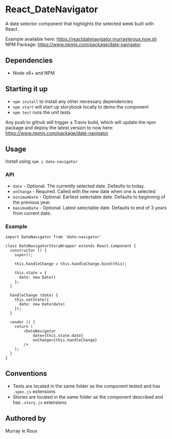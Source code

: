 # React_DateNavigator

A date selector component that highlights the selected week built with React.

Example available here: https://reactdatenavigator.murrayleroux.now.sh
NPM Package: https://www.npmjs.com/package/date-navigator

## Dependencies

* Node v8+ and NPM

## Starting it up

* `npm install` to install any other necessary dependencies
* `npm start` will start up storybook locally to demo the component
* `npm test` runs the unit tests

Any push to github will trigger a Travis build, which will update the npm package and deploy the latest version to now here: https://www.npmjs.com/package/date-navigator

## Usage

Install using `npm i date-navigator`

### API

* `date` - Optional. The currently selected date. Defaults to today.
* `onChange` - Required. Called with the new date when one is selected
* `minimumDate` - Optional. Earliest selectable date. Defaults to beginning of the previous year.
* `maximumDate` - Optional. Latest selectable date. Defaults to end of 3 years from current date.

### Example

```
import DateNavigator from 'date-navigator'

class DateNavigatorStoryWrapper extends React.Component {
  constructor () {
    super();

    this.handleChange = this.handleChange.bind(this);

    this.state = {
      date: new Date()
    };
  }

  handleChange (date) {
    this.setState({
      date: new Date(date)
    });
  }

  render () {
    return (
        <DateNavigator 
            date={this.state.date} 
            onChange={this.handleChange} 
        />
    );
  }
}
```

## Conventions

* Tests are located in the same folder as the component tested and has `.spec.js` extensions
* Stories are located in the same folder as the component described and has `.story.js` extensions

## Authored by
Murray le Roux